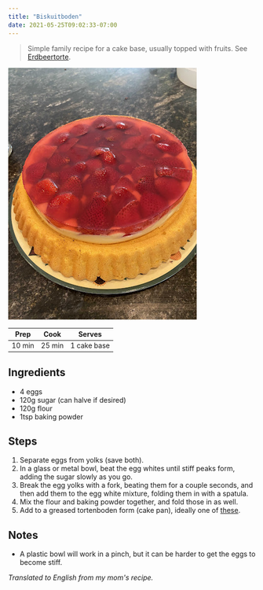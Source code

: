 ```yaml
---
title: "Biskuitboden"
date: 2021-05-25T09:02:33-07:00
---
```

> Simple family recipe for a cake base, usually topped with fruits. See [Erdbeertorte](/posts/erdbeertorte).

<div class="figure">

![tortenboden](/images/tortenbodenerdbeer.JPG)

</div>

| Prep   | Cook | Serves |
| :----: | :----: | :----: |
| 10 min | 25 min | 1 cake base |

## Ingredients

- 4 eggs
- 120g sugar (can halve if desired)
- 120g flour
- 1tsp baking powder

## Steps

1. Separate eggs from yolks (save both).
2. In a glass or metal bowl, beat the egg whites until stiff peaks form, adding the sugar slowly as you go.
3. Break the egg yolks with a fork, beating them for a couple seconds, and then add them to the egg white mixture, folding them in with a spatula.
4. Mix the flour and baking powder together, and fold those in as well.
5. Add to a greased tortenboden form (cake pan), ideally one of [these](https://images-na.ssl-images-amazon.com/images/I/81OTrISJNuL._AC_SL1500_.jpg).

## Notes

- A plastic bowl will work in a pinch, but it can be harder to get the eggs to become stiff.

_Translated to English from my mom's recipe._
